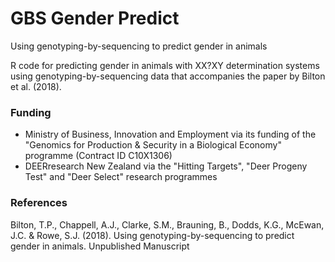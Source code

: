 # GBS Gender Predict

Using genotyping-by-sequencing to predict gender in animals

R code for predicting gender in animals with XX?XY determination systems using genotyping-by-sequencing data that accompanies the paper by Bilton et al. (2018).


### Funding

- Ministry of Business, Innovation and Employment via its funding of the "Genomics for Production & Security in a Biological Economy" programme (Contract ID C10X1306)
- DEERresearch New Zealand via the "Hitting Targets", "Deer Progeny Test" and "Deer Select" research programmes

### References

Bilton, T.P., Chappell, A.J., Clarke, S.M., Brauning, B., Dodds, K.G., McEwan, J.C. \& Rowe, S.J. (2018). Using genotyping-by-sequencing to predict gender in animals. Unpublished Manuscript





